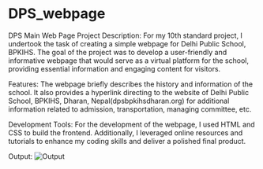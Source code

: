 # DPS_webpage
DPS Main Web Page
Project Description:
For my 10th standard project, I undertook the task of creating a simple webpage for Delhi Public School, BPKIHS. The goal of the project was to develop a user-friendly and informative webpage that would serve as a virtual platform for the school, providing essential information and engaging content for visitors.

Features:
The webpage briefly describes the history and information of the school. It also provides a hyperlink directing to the website of Delhi Public School, BPKIHS, Dharan, Nepal(dpsbpkihsdharan.org) for additional information related to admission, transportation, managing committee, etc.

Development Tools:
For the development of the webpage, I used HTML and CSS to build the frontend. Additionally, I leveraged online resources and tutorials to enhance my coding skills and deliver a polished final product.

Output:
![Output](https://github.com/shkroyas/DPS_webpage/assets/119834276/3d856a75-fe45-4e19-b28d-56090c99fd27)

